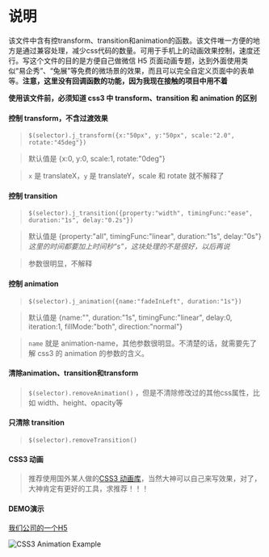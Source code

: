 # 说明

该文件中含有控transform、transition和animation的函数。该文件唯一方便的地方是通过兼容处理，减少css代码的数量。可用于手机上的动画效果控制，速度还行。写这个文件的目的是方便自己做微信 H5 页面动画专题，达到外面使用类似“易企秀”、“兔展”等免费的微场景的效果，而且可以完全自定义页面中的表单等。**注意，这里没有回调函数的功能，因为我现在接触的项目中用不着**

**使用该文件前，必须知道 css3 中 transform、transition 和 animation 的区别**

#### 控制 transform，不含过渡效果
> `$(selector).j_transform({x:"50px", y:"50px", scale:"2.0", rotate:"45deg"})` 

> 默认值是 {x:0, y:0, scale:1, rotate:"0deg"}

> `x` 是 translateX，`y` 是 translateY，scale 和 rotate 就不解释了



#### 控制 transition
> `$(selector).j_transition({property:"width", timingFunc:"ease", duration:"1s", delay:"0.2s"})`

> 默认值是 {property:"all", timingFunc:"linear", duration:"1s", delay:"0s"} *这里的时间都要加上时间秒“s”，这块处理的不是很好，以后再说*

> 参数很明显，不解释

#### 控制 animation
> `$(selector).j_animation({name:"fadeInLeft", duration:"1s"})`

> 默认值是 {name:"", duration:"1s", timingFunc:"linear", delay:0, iteration:1, fillMode:"both", direction:"normal"}

> `name` 就是 animation-name，其他参数很明显。不清楚的话，就需要先了解 css3 的 animation 的参数的含义。

#### 清除animation、transition和transform
> `$(selector).removeAnimation()` ，但是不清除修改过的其他css属性，比如 width、height、opacity等

#### 只清除 transition
> `$(selector).removeTransition()`

#### CSS3 动画
> 推荐使用国外某人做的[CSS3 动画库](http://daneden.github.io/animate.css/ "CSS3 动画库")，当然大神可以自己来写效果，对了，大神肯定有更好的工具，求推荐！！！

#### DEMO演示
[我们公司的一个H5](https://github.com/johnsonperl/css3-animation-example "")

![CSS3 Animation Example](http://m.ibyersh.com/zt/2016/zhaop/1470900882.png "")

